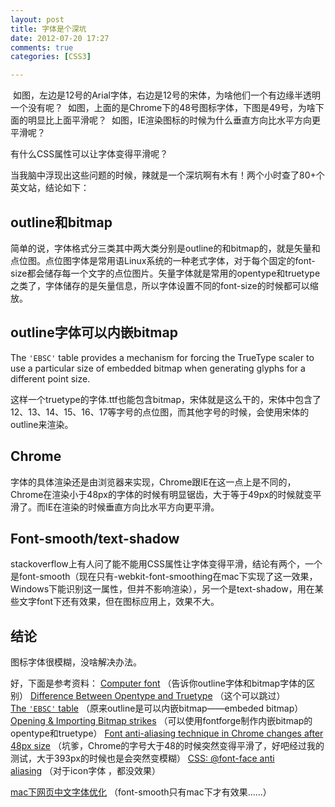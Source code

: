 ```yaml
---
layout: post
title: 字体是个深坑
date: 2012-07-20 17:27
comments: true
categories: [CSS3]

---
```

<a href="http://yuguo.us/files/2012/07/2.png"><img class="aligncenter size-full wp-image-1282" title="2" src="http://yuguo.us/files/2012/07/2.png" alt=""   /></a>
如图，左边是12号的Arial字体，右边是12号的宋体，为啥他们一个有边缘半透明一个没有呢？
<a href="http://yuguo.us/files/2012/07/3.png"><img class="aligncenter size-full wp-image-1283" title="3" src="http://yuguo.us/files/2012/07/3.png" alt=""   /></a>
如图，上面的是Chrome下的48号图标字体，下图是49号，为啥下面的明显比上面平滑呢？
<a href="http://yuguo.us/files/2012/07/4.png"><img class="aligncenter size-full wp-image-1284" title="4" src="http://yuguo.us/files/2012/07/4.png" alt=""   /></a>
如图，IE渲染图标的时候为什么垂直方向比水平方向更平滑呢？

有什么CSS属性可以让字体变得平滑呢？

当我脑中浮现出这些问题的时候，辣就是一个深坑啊有木有！两个小时查了80+个英文站，结论如下：
<h2>outline和bitmap</h2>
简单的说，字体格式分三类其中两大类分别是outline的和bitmap的，就是矢量和点位图。点位图字体是常用语Linux系统的一种老式字体，对于每个固定的font-size都会储存每一个文字的点位图片。矢量字体就是常用的opentype和truetype之类了，字体储存的是矢量信息，所以字体设置不同的font-size的时候都可以缩放。
<h2>outline字体可以内嵌bitmap</h2>
The <code>'EBSC'</code> table provides a mechanism for forcing the TrueType scaler to use a particular size of embedded bitmap when generating glyphs for a different point size.

这样一个truetype的字体.ttf也能包含bitmap，宋体就是这么干的，宋体中包含了12、13、14、15、16、17等字号的点位图，而其他字号的时候，会使用宋体的outline来渲染。
<h2>Chrome</h2>
字体的具体渲染还是由浏览器来实现，Chrome跟IE在这一点上是不同的，Chrome在渲染小于48px的字体的时候有明显锯齿，大于等于49px的时候就变平滑了。而IE在渲染的时候垂直方向比水平方向更平滑。
<h2>Font-smooth/text-shadow</h2>
stackoverflow上有人问了能不能用CSS属性让字体变得平滑，结论有两个，一个是font-smooth（现在只有-webkit-font-smoothing在mac下实现了这一效果，Windows下能识别这一属性，但并不影响渲染），另一个是text-shadow，用在某些文字font下还有效果，但在图标应用上，效果不大。
<h2>结论</h2>
图标字体很模糊，没啥解决办法。

好，下面是参考资料：
<a href="http://en.wikipedia.org/wiki/Computer_font">Computer font</a> （告诉你outline字体和bitmap字体的区别）
<a href="http://www.differencebetween.net/technology/difference-between-opentype-and-truetype/">Difference Between Opentype and Truetype</a> （这个可以跳过）
<a href="https://developer.apple.com/fonts/ttrefman/rm06/Chap6EBSC.html">The <code>'EBSC'</code> table</a> （原来outline是可以内嵌bitmap——embeded bitmap）
<a href="http://fontforge.sourceforge.net/editexample8.html">Opening &amp; Importing Bitmap strikes</a> （可以使用fontforge制作内嵌bitmap的opentype和truetype）
<a title="Permanent Link to Font anti-aliasing technique in Chrome changes after 48px size" href="http://inodetelic.com/random/font-anti-aliasing-technique-in-chrome-changes-after-48px-size/" rel="bookmark">Font anti-aliasing technique in Chrome changes after 48px size</a> （坑爹，Chrome的字号大于48的时候突然变得平滑了，好吧经过我的测试，大于393px的时候也是会突然变模糊）
<a href="http://stackoverflow.com/questions/3451541/css-font-face-anti-aliasing">CSS: @font-face anti aliasing</a> （对于icon字体 ，都没效果）
<p id="post-13178"><a title="Permanent Link: mac下网页中文字体优化" href="http://www.qianduan.net/mac-the-next-pages-of-chinese-fonts-optimized.html" rel="bookmark">mac下网页中文字体优化</a> （font-smooth只有mac下才有效果……）</p>
